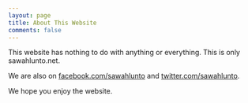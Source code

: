 ```yaml
---
layout: page
title: About This Website
comments: false
---
```


This website has nothing to do with anything or everything. This is only sawahlunto.net.

We are also on [facebook.com/sawahlunto](//facebook.com/sawahlunto) and [twitter.com/sawahlunto](//twitter.com/sawahlunto).

We hope you enjoy the website.
